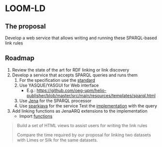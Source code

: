 # LOOM-LD

## The proposal
Develop a web service that allows writing and running these SPARQL-based link rules

## Roadmap
1. Review the state of the art for RDF linking or link discovery
2. Develop a service that accepts SPARQL queries and runs them
   1. For the specification use the [standard](https://www.w3.org/TR/sparql11-overview)
   2. Use YASQUE/YASGUI for Web interface 
      - E.g.: https://github.com/oeg-upm/helio-publisher/blob/master/src/main/resources/templates/sparql.html
   3. Use [Jena](https://jena.apache.org/) for the SPARQL processor
   4. Use [sparkjava](https://sparkjava.com/) for the service
Test the [implementation](core/src/main/resources/test.sparql) with the query
3. Add linking functions as JenaARQ extensions to the implementation 
   - Import [functions](https://github.com/AndreaCimminoArriaga/EvA4LD/tree/master/tdg.link_discovery.connector.sparql/tdg/link_discovery/connector/sparql/evaluator/arq/linker/string_similarities)
   
> Build a set of HTML views to assist users for writing the link rules
> 
> Compare the time required by our proposal for linking two datasets with Limes or Silk for the same datasets.